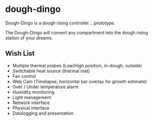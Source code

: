 # dough-dingo
Dough-Dingo is a dough rising controller ...prototype.

The Dough-Dingo will convert any compartment into the dough rising
station of your dreams.

## Wish List
* Multiple thermal probes (Low/High position, in-dough, outside)
* Switchable heat source (thermal mat)
* Fan control
* Web Cam (Timelapse, horizontal bar overlay for growth estimate)
* Over / Under temperature alarm
* Humidity monitoring
* Light management
* Network interface
* Physical interface
* Datalogging and presentation
